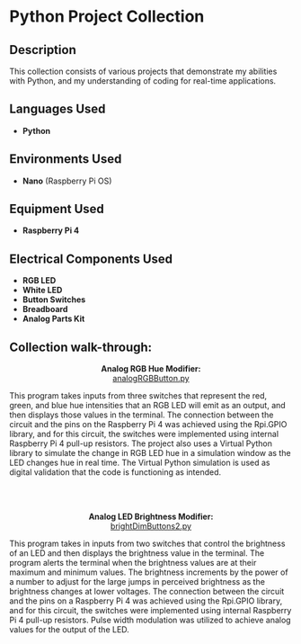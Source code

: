 <h1>Python Project Collection</h1>

<h2>Description</h2>
This collection consists of various projects that demonstrate my abilities with Python, and my understanding of coding for real-time applications.
<br />


<h2>Languages Used</h2>

- <b>Python</b> 

<h2>Environments Used </h2>

- <b>Nano</b> (Raspberry Pi OS)

<h2>Equipment Used</h2>

- <b>Raspberry Pi 4</b>

<h2>Electrical Components Used</h2>

- <b>RGB LED</b>
- <b>White LED</b>
- <b>Button Switches</b>
- <b>Breadboard</b>
- <b>Analog Parts Kit</b>

<h2>Collection walk-through:</h2>

<p align="center">
<b>Analog RGB Hue Modifier:</b><br/>
<a href="https://github.com/keganpremuda/PythonProjects/blob/main/analogRGBButton.py">analogRGBButton.py</a><br></p>
<p align="left">
This program takes inputs from three switches that represent the red, green, and blue hue intensities that an RGB LED will emit as an output, and then displays those values in the terminal.
The connection between the circuit and the pins on the Raspberry Pi 4 was achieved using the Rpi.GPIO library, and for this circuit, the switches were implemented using internal Raspberry Pi 4 pull-up resistors.
The project also uses a Virtual Python library to simulate the change in RGB LED hue in a simulation window as the LED changes hue in real time. The Virtual Python simulation is used as
digital validation that the code is functioning as intended.</p>
<br />
<br />
<p align="center">
<b>Analog LED Brightness Modifier:</b><br/>
<a href="https://github.com/keganpremuda/PythonProjects/blob/main/brightDimButtons2.py">brightDimButtons2.py</a><br></p>
<p align="left">
This program takes in inputs from two switches that control the brightness of an LED and then displays the brightness value in the terminal.
The program alerts the terminal when the brightness values are at their maximum and minimum values.
The brightness increments by the power of a number to adjust for the large jumps in perceived brightness as the brightness changes at lower voltages.
The connection between the circuit and the pins on a Raspberry Pi 4 was achieved using the Rpi.GPIO library, and for this circuit, the switches were implemented using internal Raspberry Pi 4 pull-up resistors.
Pulse width modulation was utilized to achieve analog values for the output of the LED.</p>
<br />
</p>

<!--
 ```diff
- text in red
+ text in green
! text in orange
# text in gray
@@ text in purple (and bold)@@
```
--!>
